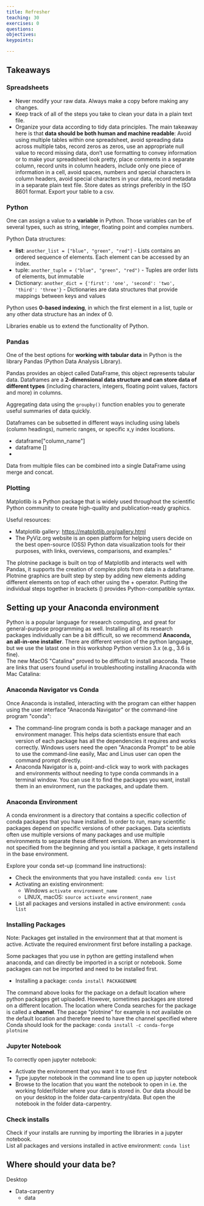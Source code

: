 ```yaml
---
title: Refresher
teaching: 30
exercises: 0 
questions:
objectives:
keypoints:

---
```


## Takeaways

### Spreadsheets

* Never modify your raw data. Always make a copy before making any changes.  
* Keep track of all of the steps you take to clean your data in a plain text file.  
* Organize your data according to tidy data principles. The main takeaway here is that **data should be both human and machine readable**: Avoid using multiple tables within one spreadsheet, avoid spreading data across multiple tabs, record zeros as zeros,
use an appropriate null value to record missing data, don’t use formatting to convey information or to make your spreadsheet look pretty, place comments in a separate column,
record units in column headers, include only one piece of information in a cell, avoid spaces, numbers and special characters in column headers, avoid special characters in your data, record metadata in a separate plain text file. Store dates as strings preferibly in the ISO 8601 format. Export your table to a csv.  

  
### Python
One can assign a value to a **variable** in Python. Those variables can be of several types, such as string, integer, floating point and complex numbers.  
  
Python Data structures:  
 * **list**: `another_list = ["blue", "green", "red"]` - Lists contains an ordered sequence of elements. Each element can be accessed by an index. 
 * tuple: `another_tuple = ("blue", "green", "red")` - Tuples are order lists of elements, but immutable
 * Dictionary: `another_dict = {'first': 'one', 'second': 'two', 'third': 'three'}` - Dictionaries are data structures that provide mappings between keys and values
 
Python uses **0-based indexing**, in which the first element in a list, tuple or any other data structure has an index of 0. 
 
Libraries enable us to extend the functionality of Python.  

### Pandas
One of the best options for **working with tabular data** in Python is the library Pandas (Python Data Analysis Library).  
  
Pandas provides an object called DataFrame, this object represents tabular data. Dataframes are a **2-dimensional data structure and can store data of different types** (including characters, integers, floating point values, factors and more) in columns.  
  
Aggregating data using the `groupby()` function enables you to generate useful summaries of data quickly.  
  
Dataframes can be subsetted in different ways including using labels (column headings), numeric ranges, or specific x,y index locations.  
* dataframe["column_name"]
* dataframe []
* 

Data from multiple files can be combined into a single DataFrame using merge and concat.

### Plotting
Matplotlib is a Python package that is widely used throughout the scientific Python community to create high-quality and publication-ready graphics.  
  
Useful resources:  
* Matplotlib gallery: https://matplotlib.org/gallery.html  
* The PyViz.org website is an open platform for helping users decide on the best open-source (OSS) Python data visualization tools for their purposes, with links, overviews, comparisons, and examples.”  

The plotnine package is built on top of Matplotlib and interacts well with Pandas, it supports the creation of complex plots from data in a dataframe. Plotnine graphics are built step by step by adding new elements adding different elements on top of each other using the + operator. Putting the individual steps together in brackets () provides Python-compatible syntax.


## Setting up your Anaconda environment
Python is a popular language for research computing, and great for general-purpose programming as well. Installing all of its research packages individually can be a bit difficult, so we recommend **Anaconda, an all-in-one installer**. There are different version of the python language, but we use the latast one in this workshop Python version 3.x (e.g., 3.6 is fine).  
The new MacOS "Catalina" proved to be difficult to install anaconda. These are links that users found useful in troubleshooting installing Anaconda with Mac Catalina: 


### Anaconda Navigator vs Conda
Once Anaconda is installed, interacting with the program can either happen using the user interface "Anaconda Navigator" or the command-line program "conda":
* The command-line program conda is both a package manager and an environment manager. This helps data scientists ensure that each version of each package has all the dependencies it requires and works correctly. Windows users need the open "Anaconda Prompt" to be able to use the command-line easily, Mac and Linus user can open the command prompt directly.
* Anaconda Navigator is a, point-and-click way to work with packages and environments without needing to type conda commands in a terminal window. You can use it to find the packages you want, install them in an environment, run the packages, and update them.


### Anaconda Environment
A conda environment is a directory that contains a specific collection of conda packages that you have installed. In order to run, many scientific packages depend on specific versions of other packages. Data scientists often use multiple versions of many packages and use multiple environments to separate these different versions. When an environment is not specified from the beginning and you isntall a package, it gets installend in the base environment.

Explore your conda set-up (command line instructions): 

* Check the environments that you have installed: `conda env list`
* Activating an existing environment: 
  * Windows `activate environment_name`
  * LINUX, macOS: `source activate environment_name`
* List all packages and versions installed in active environment: `conda list`

### Installing Packages
Note: Packages get installed in the environment that at that moment is active. Activate the required environment first before installing a package.  
  
Some packages that you use in python are getting installend when anaconda, and can directly be imported in a script or notebook. Some packages can not be imported and need to be installed first.   
  
* Installing a package: `conda install PACKAGENAME`  

The command above looks for the package on a default location where python packages get uploaded. However, sometimes packages are stored on a different location. The location where Conda searches for the package is called a **channel**. The pacage "plotnine" for example is not available on the default location and therefore need to have the channel specified where Conda should look for the package: `conda install -c conda-forge plotnine`


### Jupyter Notebook
To correctly open jupyter notebook:
* Activate the environment that you want it to use first 
* Type jupyter notebook in the command line to open up jupyter notebook
* Browse to the location that you want the notebook to open in i.e. the working folder/folder where your data is stored in. Our data should be on your desktop in the folder data-carpentry/data. But open the notebook in the folder data-carpentry.



### Check installs
Check if your installs are running by importing the libraries in a jupyter notebook.  
List all packages and versions installed in active environment: `conda list`

## Where should your data be?
Desktop
  - Data-carpentry
    - data
